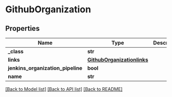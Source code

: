 # GithubOrganization

## Properties
Name | Type | Description | Notes
------------ | ------------- | ------------- | -------------
**_class** | **str** |  | [optional] 
**links** | [**GithubOrganizationlinks**](GithubOrganizationlinks.md) |  | [optional] 
**jenkins_organization_pipeline** | **bool** |  | [optional] 
**name** | **str** |  | [optional] 

[[Back to Model list]](../README.md#documentation-for-models) [[Back to API list]](../README.md#documentation-for-api-endpoints) [[Back to README]](../README.md)


